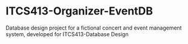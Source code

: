 # ITCS413-Organizer-EventDB
Database design project for a fictional concert and event management system, developed for ITCS413-Database Design
